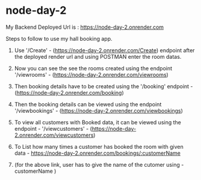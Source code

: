 # node-day-2

My Backend Deployed Url is : https://node-day-2.onrender.com

Steps to follow to use my hall booking app.

1. Use '/Create' - (https://node-day-2.onrender.com/Create) endpoint after the deployed render url and using POSTMAN enter the room datas.
2. Now you can see the see the rooms created using the endpoint '/viewrooms' - (https://node-day-2.onrender.com/viewrooms)
3. Then booking details have to be created using the '/booking' endpoint - (https://node-day-2.onrender.com/booking)
4. Then the booking details can be viewed using the endpoint '/viewbookings' - (https://node-day-2.onrender.com/viewbookings)
5. To view all customers with Booked data, it can be viewed using the endpoint - '/viewcustomers' -
   (https://node-day-2.onrender.com/viewcustomers)
6. To List how many times a customer has booked the room with given data - https://node-day-2.onrender.com/bookings/:customerName

7. (for the above link, user has to give the name of the cutomer using - customerName
)
